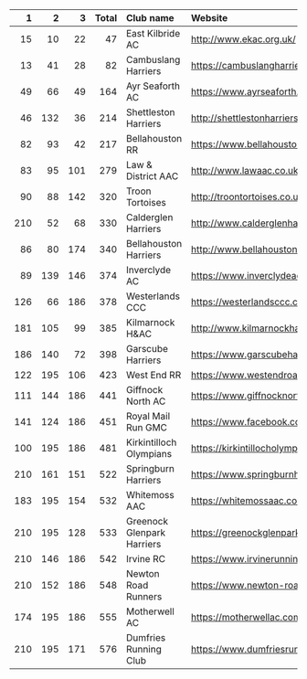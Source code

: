 |   1 |   2 |   3 |   Total | Club name                  | Website                                    |
|----:|----:|----:|--------:|:---------------------------|:-------------------------------------------|
|  15 |  10 |  22 |      47 | East Kilbride AC           | http://www.ekac.org.uk/                    |
|  13 |  41 |  28 |      82 | Cambuslang Harriers        | https://cambuslangharriers.org/            |
|  49 |  66 |  49 |     164 | Ayr Seaforth AC            | https://www.ayrseaforth.co.uk/             |
|  46 | 132 |  36 |     214 | Shettleston Harriers       | http://shettlestonharriers.org.uk/         |
|  82 |  93 |  42 |     217 | Bellahouston RR            | https://www.bellahoustonroadrunners.co.uk/ |
|  83 |  95 | 101 |     279 | Law & District AAC         | http://www.lawaac.co.uk/                   |
|  90 |  88 | 142 |     320 | Troon Tortoises            | http://troontortoises.co.uk                |
| 210 |  52 |  68 |     330 | Calderglen Harriers        | http://www.calderglenharriers.org.uk/      |
|  86 |  80 | 174 |     340 | Bellahouston Harriers      | http://www.bellahoustonharriers.co.uk/     |
|  89 | 139 | 146 |     374 | Inverclyde AC              | https://www.inverclydeac.org/              |
| 126 |  66 | 186 |     378 | Westerlands CCC            | https://westerlandsccc.co.uk/              |
| 181 | 105 |  99 |     385 | Kilmarnock H&AC            | http://www.kilmarnockharriers.com/         |
| 186 | 140 |  72 |     398 | Garscube Harriers          | https://www.garscubeharriers.org.uk/       |
| 122 | 195 | 106 |     423 | West End RR                | https://www.westendroadrunners.co.uk/      |
| 111 | 144 | 186 |     441 | Giffnock North AC          | https://www.giffnocknorth.co.uk/           |
| 141 | 124 | 186 |     451 | Royal Mail Run GMC         | https://www.facebook.com/royalmailrungmc/  |
| 100 | 195 | 186 |     481 | Kirkintilloch Olympians    | https://kirkintillocholympians.co.uk/      |
| 210 | 161 | 151 |     522 | Springburn Harriers        | https://www.springburnharriers.co.uk/      |
| 183 | 195 | 154 |     532 | Whitemoss AAC              | https://whitemossaac.co.uk/                |
| 210 | 195 | 128 |     533 | Greenock Glenpark Harriers | https://greenockglenparkharriers.com/      |
| 210 | 146 | 186 |     542 | Irvine RC                  | https://www.irvinerunningclub.co.uk/       |
| 210 | 152 | 186 |     548 | Newton Road Runners        | https://www.newton-roadrunners.com/        |
| 174 | 195 | 186 |     555 | Motherwell AC              | https://motherwellac.com/                  |
| 210 | 195 | 171 |     576 | Dumfries Running Club      | https://www.dumfriesrunningclub.org.uk/    |